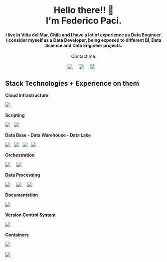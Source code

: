 
<h1 align='center'>Hello there!! 👋<br /> I'm Federico Paci.</h1>
 
<h4 align='center'>
  I live in Viña del Mar, Chile and I have a lot of experience as Data Engineer.<br /> I consider myself as a Data Developer, being exposed to different BI, Data Science and Data Engineer projects.<br />
</h4>


<p align='center'>
    Contact me:<br /><br/>
    <a href="https://www.linkedin.com/in/fpaci"><img src="https://img.shields.io/badge/linkedin-%230A66C2?style=for-the-badge&logo=linkedin&logoColor=white" /></a>&nbsp;&nbsp;&nbsp;&nbsp;
    <a href="mailto%3Afmpaci88%40gmail.com"><img src="https://img.shields.io/badge/gmail-%23EA4335?style=for-the-badge&logo=gmail&logoColor=white" /></a>&nbsp;&nbsp;&nbsp;&nbsp;
    <a href="https://fmpaci.github.io"><img src="https://img.shields.io/badge/Read_My_CV-1185424995313270876?style=for-the-badge&logo=readdotcv" /></a>&nbsp;&nbsp;&nbsp;&nbsp;
</p>



## Stack Technologies + Experience on them

**Cloud Infrastructure**
<p align='left'>
    <a href="https://aws.amazon.com/"><img src="https://img.shields.io/badge/(AWS)_Amazon_Web_Services-%2B2-blue?style=for-the-badge&logo=amazonaws&logoColor=%23232F3E&labelColor=%23E6E6E6" /></a>&nbsp;&nbsp;&nbsp;&nbsp;
</p>


**Scripting**
<p align='left'>
    <a href="https://es.wikipedia.org/wiki/SQL"><img src="https://img.shields.io/badge/SQL-%2B12-blue?style=for-the-badge&logo=adminer&logoColor=%234053D6&labelColor=%23E6E6E6"/></a>&nbsp;&nbsp;
    <a href="https://www.python.org/"><img src="https://img.shields.io/badge/python-%2B3-blue?style=for-the-badge&logo=python&labelColor=%23E6E6E6" /></a>&nbsp;&nbsp 
</p>

**Data Base - Data Warehouse - Data Lake**
<p align='left'>
    <a href=""><img src="https://img.shields.io/badge/SQL%20Server-%2B7-blue?style=for-the-badge&logo=microsoftsqlserver&logoColor=%23CC2927&labelColor=E6E6E6"/></a>&nbsp;&nbsp;
    <a href="https://teradata.com"><img src="https://img.shields.io/badge/teradata-%2B4-blue?style=for-the-badge&logo=teradata&logoColor=%23F37440&labelColor=E6E6E6" /></a>&nbsp;&nbsp
    <a href="https://www.postgresql.org/"><img src="https://img.shields.io/badge/PostgreSQL-%2B3-blue?style=for-the-badge&logo=postgresql&logoColor=4169E1&labelColor=E6E6E6" /></a>&nbsp&nbsp;
    <a href="https://aws.amazon.com/redshift/"><img src="https://img.shields.io/badge/Redshift-%2B2-blue?style=for-the-badge&logo=amazonredshift&logoColor=8C4FFF&labelColor=E6E6E6" /></a>&nbsp;&nbsp
</p>

**Orchestration**
<p align='left'>
    <a href="https://airflow.apache.org/"><img src="https://img.shields.io/badge/Airflow-%2B2-blue?style=for-the-badge&logo=apacheairflow&logoColor=%23017CEE&labelColor=%23E6E6E6" /></a>&nbsp;&nbsp;&nbsp;&nbsp;
    <a href="https://www.informatica.com/platform/powercenter-cloud-modernization.html"><img src="https://img.shields.io/badge/(IPC)Informatica_Power_Center-%2B1-blue?style=for-the-badge&logo=informatica&logoColor=%23FF4D00&labelColor=%23E6E6E6"/></a>&nbsp;&nbsp;
</p>


**Data Processing**
<p align='left'>
  <a href="https://spark.apache.org/docs/latest/api/python/"><img src="https://img.shields.io/badge/Glue-%2B2-blue?style=for-the-badge&logo=amazonaws&logoColor=%23232F3E&labelColor=%23E6E6E6" /></a>&nbsp;&nbsp;&nbsp;&nbsp;
  <a href="https://pandas.pydata.org/"><img src="https://img.shields.io/badge/Pandas-%2B2-blue?style=for-the-badge&logo=pandas&logoColor=%23150458&labelColor=%23E6E6E6" /></a>&nbsp;&nbsp;&nbsp;&nbsp;
  <a href="https://spark.apache.org/docs/latest/api/python/"><img src="https://img.shields.io/badge/Pyspark-%2B2-blue?style=for-the-badge&logo=apachespark&logoColor=%23E25A1C&labelColor=%23E6E6E6" /></a>&nbsp;&nbsp;&nbsp;&nbsp;
</p>



**Documentation**
<p align='left'>
  <a href="https://www.docker.com/"><img src="https://img.shields.io/badge/Confluence-%2B3-blue?style=for-the-badge&logo=confluence&logoColor=%23172B4D&labelColor=%23E6E6E6" /></a>&nbsp;&nbsp;&nbsp;&nbsp;
</p>


**Version Control System**
<p align='left'>
    <a href="https://git-scm.com/"><img src="https://img.shields.io/badge/GIT-%2B5-blue?style=for-the-badge&logo=git&logoColor=%23F05032&labelColor=%23E6E6E6"/></a>&nbsp;&nbsp;
</p>

**Containers**
<p align='left'>
  <a href="https://www.docker.com/"><img src="https://img.shields.io/badge/Docker-%2B1-blue?style=for-the-badge&logo=docker&logoColor=%232496ED&labelColor=%23E6E6E6" /></a>&nbsp;&nbsp;&nbsp;&nbsp;
</p>

![](https://hit.yhype.me/github/profile?user_id=49461390)
